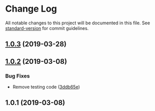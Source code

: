 # Change Log

All notable changes to this project will be documented in this file. See [standard-version](https://github.com/conventional-changelog/standard-version) for commit guidelines.

## [1.0.3](https://github.com/tmcw/togeojson-cli/compare/v1.0.2...v1.0.3) (2019-03-28)



## [1.0.2](https://github.com/tmcw/togeojson-cli/compare/v1.0.1...v1.0.2) (2019-03-08)


### Bug Fixes

* Remove testing code ([3ddb65e](https://github.com/tmcw/togeojson-cli/commit/3ddb65e))



## 1.0.1 (2019-03-08)
